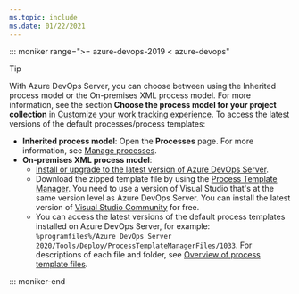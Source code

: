 ```yaml
---
ms.topic: include
ms.date: 01/22/2021
---
```


::: moniker range=">= azure-devops-2019 < azure-devops" 

> [!TIP]
> With Azure DevOps Server, you can choose between using the Inherited process model or the On-premises XML process model. For more information, see the section **Choose the process model for your project collection** in [Customize your work tracking experience](../../reference/customize-work.md#choose-the-process-model-for-your-project-collection). To access the latest versions of the default processes/process templates:
> - **Inherited process model**: Open the **Processes** page. For more information, see [Manage processes](../../organizations/settings/work/manage-process.md).
> - **On-premises XML process model**:
>    - [Install or upgrade to the latest version of Azure DevOps Server](https://visualstudio.microsoft.com/downloads/).
>    - Download the zipped template file by using the [Process Template Manager](../work-items/guidance/manage-process-templates.md). You need to use a version of Visual Studio that's at the same version level as Azure DevOps Server. You can install the latest version of [Visual Studio Community](https://visualstudio.microsoft.com/downloads/) for free.
>    - You can access the latest versions of the default process templates installed on Azure DevOps Server, for example: `%programfiles%/Azure DevOps Server 2020/Tools/Deploy/ProcessTemplateManagerFiles/1033`. For descriptions of each file and folder, see [Overview of process template files](/previous-versions/azure/devops/reference/process-templates/overview-process-template-files).

::: moniker-end


